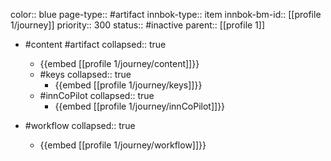 color:: blue
page-type:: #artifact
innbok-type:: item
innbok-bm-id:: [[profile 1/journey]]
priority:: 300
status:: #inactive
parent:: [[profile 1]]

- #content #artifact
  collapsed:: true
	- {{embed [[profile 1/journey/content]]}}
  - #keys
    collapsed:: true
	  - {{embed [[profile 1/journey/keys]]}}
  - #innCoPilot
    collapsed:: true
	  - {{embed [[profile 1/journey/innCoPilot]]}}

- #workflow
  collapsed:: true
	- {{embed [[profile 1/journey/workflow]]}}


